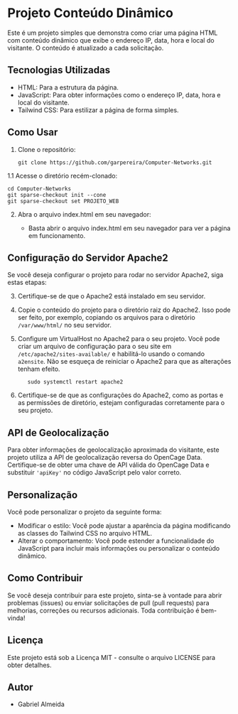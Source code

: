 # Projeto Conteúdo Dinâmico

Este é um projeto simples que demonstra como criar uma página HTML com conteúdo dinâmico que exibe o endereço IP, data, hora e local do visitante. O conteúdo é atualizado a cada solicitação.

## Tecnologias Utilizadas

- HTML: Para a estrutura da página.
- JavaScript: Para obter informações como o endereço IP, data, hora e local do visitante.
- Tailwind CSS: Para estilizar a página de forma simples.

## Como Usar

1. Clone o repositório:

   ```shell
   git clone https://github.com/garpereira/Computer-Networks.git
   ```
1.1 Acesse o diretório recém-clonado:

   ```shell
   cd Computer-Networks
   git sparse-checkout init --cone
   git sparse-checkout set PROJETO_WEB
   ```
2. Abra o arquivo index.html em seu navegador:

    - Basta abrir o arquivo index.html em seu navegador para ver a página em funcionamento.

## Configuração do Servidor Apache2

Se você deseja configurar o projeto para rodar no servidor Apache2, siga estas etapas:

3. Certifique-se de que o Apache2 está instalado em seu servidor.

4. Copie o conteúdo do projeto para o diretório raiz do Apache2. Isso pode ser feito, por exemplo, copiando os arquivos para o diretório `/var/www/html/` no seu servidor.

5. Configure um VirtualHost no Apache2 para o seu projeto. Você pode criar um arquivo de configuração para o seu site em `/etc/apache2/sites-available/` e habilitá-lo usando o comando `a2ensite`. Não se esqueça de reiniciar o Apache2 para que as alterações tenham efeito.
   ```shell
      sudo systemctl restart apache2
   ```

7. Certifique-se de que as configurações do Apache2, como as portas e as permissões de diretório, estejam configuradas corretamente para o seu projeto.

## API de Geolocalização

Para obter informações de geolocalização aproximada do visitante, este projeto utiliza a API de geolocalização reversa do OpenCage Data. Certifique-se de obter uma chave de API válida do OpenCage Data e substituir `'apiKey'` no código JavaScript pelo valor correto.

## Personalização

Você pode personalizar o projeto da seguinte forma:

   - Modificar o estilo: Você pode ajustar a aparência da página modificando as classes do Tailwind CSS no arquivo HTML.
   - Alterar o comportamento: Você pode estender a funcionalidade do JavaScript para incluir mais informações ou personalizar o conteúdo dinâmico.

## Como Contribuir

Se você deseja contribuir para este projeto, sinta-se à vontade para abrir problemas (issues) ou enviar solicitações de pull (pull requests) para melhorias, correções ou recursos adicionais. Toda contribuição é bem-vinda!

## Licença

Este projeto está sob a Licença MIT - consulte o arquivo LICENSE para obter detalhes.

## Autor
   - Gabriel Almeida
